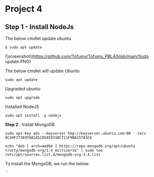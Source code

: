 # Project 4

**Step 1** - Install NodeJs
---

The below cmdlet update ubuntu

`$ sudo apt update`

![screenshot](https://github.com/Tofumy/Tofumy_PBL4/blob/main/Sudo update.PNG)


The below cmdlet will update Ubuntu

`sudo apt update`

Upgraded ubuntu

`sudo apt upgrade`

Installed NodeJS

`sudo apt install -y nodejs`

**Step 2** : Install MongoDB

`sudo apt-key adv --keyserver hkp://keyserver.ubuntu.com:80 --recv 0C49F3730359A14518585931BC711F9BA15703C6`



`echo "deb [ arch=amd64 ] https://repo.mongodb.org/apt/ubuntu trusty/mongodb-org/3.4 multiverse" | sudo tee /etc/apt/sources.list.d/mongodb-org-3.4.list`



To install the MongoDB, we run the below:

``

